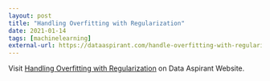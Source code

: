 ```yaml
---
layout: post
title: "Handling Overfitting with Regularization"
date: 2021-01-14
tags: [machinelearning]
external-url: https://dataaspirant.com/handle-overfitting-with-regularization/
---
```


Visit [Handling Overfitting with Regularization](https://dataaspirant.com/handle-overfitting-with-regularization/) on Data Aspirant Website.